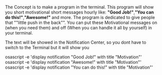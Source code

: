 
The Concept is to make a program in the terminal.
This program will show you short motivational short messages hourly like: **"Good Job!"**,**"You can do this!"**,**"Awesome!"** and more. The program is dedicated to give people that ""little push in the back"". You can put these Motivational messages on (when you need them) and off (When you can handle it all by yourself) in your terminal. 

The text will be showed in the Notification Center, so you dont have to switch to the Terminal but it will show you


osascript -e 'display notification "Good Job!" with title "Motivation"'
osascript -e 'display notification "Awesome!" with title "Motivation"'
osascript -e 'display notification "You can do this!" with title "Motivation"'


